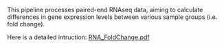 This pipeline processes paired-end RNAseq data, aiming to calculate differences in gene expression levels between various sample groups (i.e. fold change).

Here is a detailed intruction: [RNA_FoldChange.pdf](https://github.com/user-attachments/files/18438332/RNA_FoldChange.pdf)

